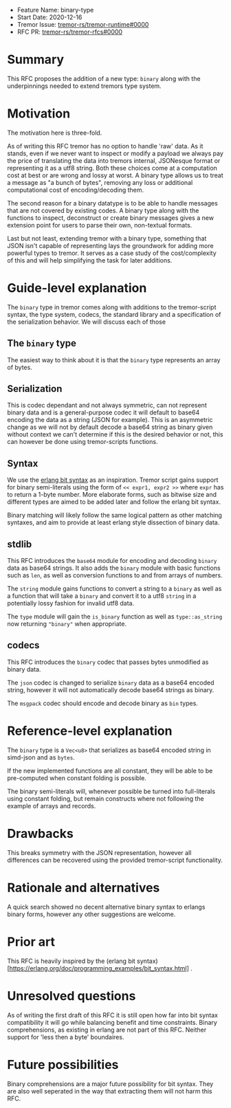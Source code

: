 - Feature Name: binary-type
- Start Date: 2020-12-16
- Tremor Issue: [tremor-rs/tremor-runtime#0000](https://github.com/tremor-rs/tremor-runtime/issues/0000)
- RFC PR: [tremor-rs/tremor-rfcs#0000](https://github.com/tremor-rs/tremor-rfcs/pull/0000)

# Summary
[summary]: #summary

This RFC proposes the addition of a new type: `binary` along with the underpinnings needed to extend tremors type system.

# Motivation
[motivation]: #motivation

The motivation here is three-fold.

As of writing this RFC tremor has no option to handle 'raw' data. As it stands, even if we never want to inspect or modify a payload we always pay the price of translating the data into tremors internal, JSONesque format or representing it as a utf8 string. Both these choices come at a computation cost at best or are wrong and lossy at worst. A binary type allows us to treat a message as "a bunch of bytes", removing any loss or additional computational cost of encoding/decoding them.

The second reason for a binary datatype is to be able to handle messages that are not covered by existing codes. A binary type along with the functions to inspect, deconstruct or create binary messages gives a new extension point for users to parse their own, non-textual formats.

Last but not least, extending tremor with a binary type, something that JSON isn't capable of representing lays the groundwork for adding more powerful types to tremor. It serves as a case study of the cost/complexity of this and will help simplifying the task for later additions.

# Guide-level explanation
[guide-level-explanation]: #guide-level-explanation

The `binary` type in tremor comes along with additions to the tremor-script syntax, the type system, codecs, the standard library and a specification of the serialization behavior. We will discuss each of those 

## The `binary` type
The easiest way to think about it is that the `binary` type represents an array of bytes.

## Serialization

This is codec dependant and not always symmetric, can not represent binary data and is a general-purpose codec it will default to base64 encoding the data as a string (JSON for example). This is an asymmetric change as we will not by default decode a base64 string as binary given without context we can't determine if this is the desired behavior or not, this can however be done using tremor-scripts functions.

## Syntax

We use the [erlang bit syntax](https://erlang.org/doc/programming_examples/bit_syntax.html) as an inspiration. Tremor script gains support for binary semi-literals using the form of `<< expr1, expr2 >>` where `expr` has to return a 1-byte number. More elaborate forms, such as bitwise size and different types are aimed to be added later and follow the erlang bit syntax.

Binary matching will likely follow the same logical pattern as other matching syntaxes, and aim to provide at least erlang style dissection of binary data.

## stdlib

This RFC introduces the `base64` module for encoding and decoding `binary` data as base64 strings. It also adds the `binary` module with basic functions such as `len`, as well as conversion functions to and from arrays of numbers.

The `string` module gains functions to convert a string to a `binary` as well as a function that will take a `binary` and convert it to a utf8 `string` in a potentially lossy fashion for invalid utf8 data.

The `type` module will gain the `is_binary` function as well as `type::as_string` now returning `"binary"` when appropriate.

## codecs

This RFC introduces the `binary` codec that passes bytes unmodified as binary data.

The `json` codec is changed to serialize `binary` data as a base64 encoded string, however it will not automatically decode base64 strings as binary.

The `msgpack` codec should encode and decode binary as `bin` types.

# Reference-level explanation
[reference-level-explanation]: #reference-level-explanation

The `binary` type is a `Vec<u8>` that serializes as base64 encoded string in simd-json and as `bytes`.

If the new implemented functions are all constant, they will be able to be pre-computed when constant folding is possible.

The binary semi-literals will, whenever possible be turned into full-literals using constant folding, but remain constructs where not following the example of arrays and records.

# Drawbacks
[drawbacks]: #drawbacks

This breaks symmetry with the JSON representation, however all differences can be recovered using the provided tremor-script functionality.
# Rationale and alternatives
[rationale-and-alternatives]: #rationale-and-alternatives

A quick search showed no decent alternative binary syntax to erlangs binary forms, however any other suggestions are welcome.

# Prior art
[prior-art]: #prior-art

This RFC is heavily inspired by the (erlang bit syntax)[https://erlang.org/doc/programming_examples/bit_syntax.html] .
# Unresolved questions
[unresolved-questions]: #unresolved-questions

As of writing the first draft of this RFC it is still open how far into bit syntax compatibility it will go while balancing benefit and time constraints. Binary comprehensions, as existing in erlang are not part of this RFC. Neither support for 'less then a byte' boundaires.

# Future possibilities
[future-possibilities]: #future-possibilities

Binary comprehensions are a major future possibility for bit syntax. They are also well seperated in the way that extracting them will not harm this RFC.
